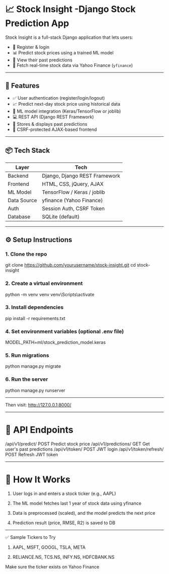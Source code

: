 # 📈 Stock Insight -Django Stock Prediction App

Stock Insight is a full-stack Django application that lets users:
- 🔐 Register & login
- 📊 Predict stock prices using a trained ML model
- 💾 View their past predictions
- 📡 Fetch real-time stock data via Yahoo Finance (`yfinance`)

---

## 🚀 Features

- ✅ User authentication (register/login/logout)
- 📈 Predict next-day stock price using historical data
- 💬 ML model integration (Keras/TensorFlow or joblib)
- 💻 REST API (Django REST Framework)
- 🧾 Stores & displays past predictions
- 🎯 CSRF-protected AJAX-based frontend

---

## 📦 Tech Stack

| Layer       | Tech                      |
|-------------|---------------------------|
| Backend     | Django, Django REST Framework |
| Frontend    | HTML, CSS, jQuery, AJAX   |
| ML Model    | TensorFlow / Keras / joblib |
| Data Source | yfinance (Yahoo Finance)  |
| Auth        | Session Auth, CSRF Token  |
| Database    | SQLite (default)          |

---

## ⚙️ Setup Instructions

### 1. Clone the repo

git clone https://github.com/yourusername/stock-insight.git
cd stock-insight

### 2. Create a virtual environment

python -m venv venv
venv\Scripts\activate

### 3. Install dependencies

pip install -r requirements.txt

### 4. Set environment variables (optional .env file)

MODEL_PATH=ml/stock_prediction_model.keras

### 5.  Run migrations

python manage.py migrate

### 6. Run the server

python manage.py runserver

---

Then visit: http://127.0.0.1:8000/

---

# 📡 API Endpoints

/api/v1/predict/	POST	Predict stock price
/api/v1/predictions/	GET	Get user's past predictions
/api/v1/token/	POST	JWT login
/api/v1/token/refresh/	POST	Refresh JWT token

---

# 🧠 How It Works

1. User logs in and enters a stock ticker (e.g., AAPL)

2. The ML model fetches last 1 year of stock data using yfinance

3. Data is preprocessed (scaled), and the model predicts the next price

4. Prediction result (price, RMSE, R2) is saved to DB

---

✅ Sample Tickers to Try

1. AAPL, MSFT, GOOGL, TSLA, META

2. RELIANCE.NS, TCS.NS, INFY.NS, HDFCBANK.NS

Make sure the ticker exists on Yahoo Finance
